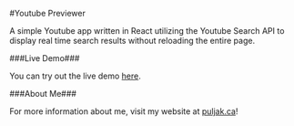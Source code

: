 #Youtube Previewer

A simple Youtube app written in React utilizing the Youtube Search API to display real time search results without reloading the entire page.

###Live Demo###

You can try out the live demo [here](https://www.puljak.ca/projects/react/reacttube).

###About Me###

For more information about me, visit my website at [puljak.ca](https://puljak.ca)!